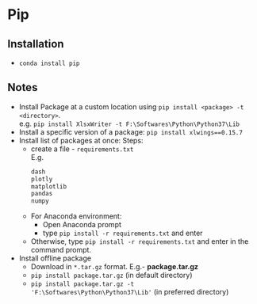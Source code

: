 # Pip
## Installation
* `conda install pip`

## Notes
* Install Package at a custom location using `pip install <package> -t <directory>`. <br/>
  e.g. `pip install XlsxWriter -t F:\Softwares\Python\Python37\Lib`
* Install a specific version of a package: `pip install xlwings==0.15.7`
* Install list of packages at once:
	Steps:
	- create a file - `requirements.txt` <br/>
		E.g. 
		```txt
		dash
		plotly
		matplotlib
		pandas
		numpy
		```
	- For Anaconda environment:
		+ Open Anaconda prompt
		+ type `pip install -r requirements.txt` and enter
	- Otherwise, type `pip install -r requirements.txt` and enter in the command prompt.
* Install offline package 
	- Download in `*.tar.gz` format. E.g.- __package.tar.gz__
	- `pip install package.tar.gz` (in default directory)
	- `pip install package.tar.gz -t 'F:\Softwares\Python\Python37\Lib'` (in preferred directory)
